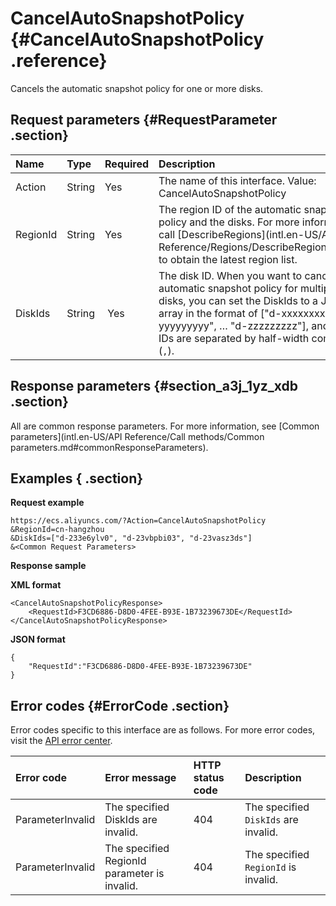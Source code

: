# CancelAutoSnapshotPolicy {#CancelAutoSnapshotPolicy .reference}

Cancels the automatic snapshot policy for one or more disks.

## Request parameters {#RequestParameter .section}

|Name|Type|Required|Description|
|:---|:---|:-------|:----------|
|Action|String|Yes|The name of this interface. Value: CancelAutoSnapshotPolicy|
|RegionId|String|Yes|The region ID of the automatic snapshot policy and the disks. For more information, call [DescribeRegions](intl.en-US/API Reference/Regions/DescribeRegions.md#) to obtain the latest region list.|
|DiskIds|String| Yes|The disk ID. When you want to cancel the automatic snapshot policy for multiple disks, you can set the DiskIds to a JSON array in the format of \["d-xxxxxxxxx", "d-yyyyyyyyy", … "d-zzzzzzzzz"\], and the IDs are separated by half-width commas \(`,`\).|

## Response parameters {#section_a3j_1yz_xdb .section}

All are common response parameters. For more information, see [Common parameters](intl.en-US/API Reference/Call methods/Common parameters.md#commonResponseParameters).

## Examples { .section}

**Request example** 

```
https://ecs.aliyuncs.com/?Action=CancelAutoSnapshotPolicy
&RegionId=cn-hangzhou
&DiskIds=["d-233e6ylv0", "d-23vbpbi03", "d-23vasz3ds"]
&<Common Request Parameters>
```

**Response sample** 

**XML format**

```
<CancelAutoSnapshotPolicyResponse>
    <RequestId>F3CD6886-D8D0-4FEE-B93E-1B73239673DE</RequestId>
</CancelAutoSnapshotPolicyResponse>
```

 **JSON format** 

```
{
    "RequestId":"F3CD6886-D8D0-4FEE-B93E-1B73239673DE"
}
```

## Error codes {#ErrorCode .section}

Error codes specific to this interface are as follows. For more error codes, visit the [API error center](https://error-center.alibabacloud.com/status/product/Ecs).

|Error code|Error message|HTTP status code|Description|
|:---------|:------------|:---------------|:----------|
|ParameterInvalid|The specified DiskIds are invalid.|404|The specified `DiskIds` are invalid.|
|ParameterInvalid|The specified RegionId parameter is invalid.|404|The specified `RegionId` is invalid.|

